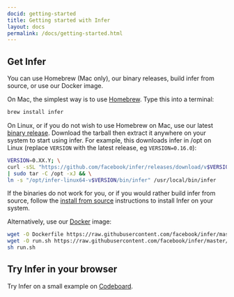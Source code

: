 ```yaml
---
docid: getting-started
title: Getting started with Infer
layout: docs
permalink: /docs/getting-started.html
---
```


## Get Infer

You can use Homebrew (Mac only), our binary releases, build infer from
source, or use our Docker image.

On Mac, the simplest way is to use [Homebrew](http://brew.sh/). Type this into a terminal:

```sh
brew install infer
```

On Linux, or if you do not wish to use Homebrew on Mac, use our
latest [binary
release](https://github.com/facebook/infer/releases/latest). Download
the tarball then extract it anywhere on your system to start using
infer. For example, this downloads infer in /opt on Linux (replace
`VERSION` with the latest release, eg `VERSION=0.16.0`):

```sh
VERSION=0.XX.Y; \
curl -sSL "https://github.com/facebook/infer/releases/download/v$VERSION/infer-linux64-v$VERSION.tar.xz" \
| sudo tar -C /opt -xJ && \
ln -s "/opt/infer-linux64-v$VERSION/bin/infer" /usr/local/bin/infer
```

If the binaries do not work for you, or if you would rather build
infer from source, follow the [install from
source](https://github.com/facebook/infer/blob/master/INSTALL.md#install-infer-from-source)
instructions to install Infer on your system.

Alternatively, use our
[Docker](https://docs.docker.com/engine/installation/) image:

```sh
wget -O Dockerfile https://raw.githubusercontent.com/facebook/infer/master/docker/0.14.0/Dockerfile
wget -O run.sh https://raw.githubusercontent.com/facebook/infer/master/docker/0.14.0/run.sh
sh run.sh
```

## Try Infer in your browser

Try Infer on a small example on [Codeboard](https://codeboard.io/projects/11587?view=2.1-21.0-22.0).
